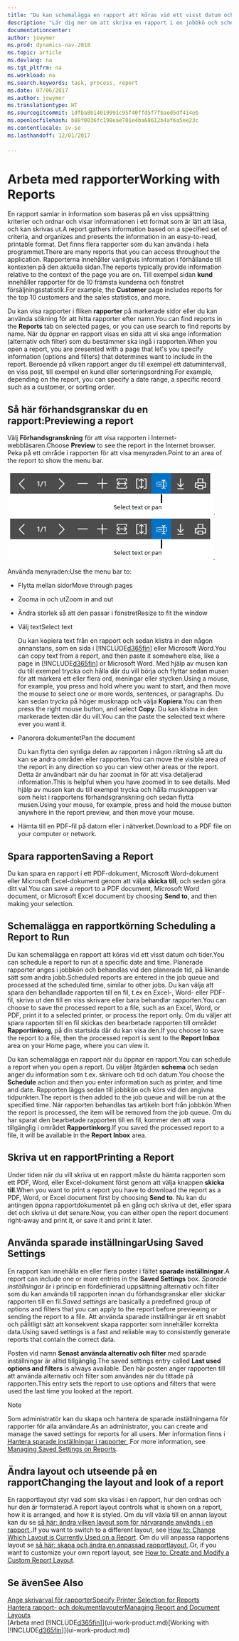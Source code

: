 ```yaml
---
title: "Du kan schemalägga en rapport att köras vid ett visst datum och tider."
description: "Lär dig mer om att skriva en rapport i en jobbkö och schemalägga den att behandlas vid en viss tidpunkt."
documentationcenter: 
author: jswymer
ms.prod: dynamics-nav-2018
ms.topic: article
ms.devlang: na
ms.tgt_pltfrm: na
ms.workload: na
ms.search.keywords: task, process, report
ms.date: 07/06/2017
ms.author: jswymer
ms.translationtype: HT
ms.sourcegitcommit: 1dfba8b14019991c95f40ffd5f7fbaed5df414eb
ms.openlocfilehash: b88f0036fc198eae701e4ba68612b4af6a5ee23c
ms.contentlocale: sv-se
ms.lasthandoff: 12/01/2017

---
```

# <a name="working-with-reports"></a><span data-ttu-id="fc95b-103">Arbeta med rapporter</span><span class="sxs-lookup"><span data-stu-id="fc95b-103">Working with Reports</span></span>
<span data-ttu-id="fc95b-104">En rapport samlar in information som baseras på en viss uppsättning kriterier och ordnar och visar informationen i ett format som är lätt att läsa, och kan skrivas ut.</span><span class="sxs-lookup"><span data-stu-id="fc95b-104">A report gathers information based on a specified set of criteria, and organizes and presents the information in an easy-to-read, printable format.</span></span> <span data-ttu-id="fc95b-105">Det finns flera rapporter som du kan använda i hela programmet.</span><span class="sxs-lookup"><span data-stu-id="fc95b-105">There are many reports that you can access throughout the application.</span></span> <span data-ttu-id="fc95b-106">Rapporterna innehåller vanligtvis information i förhållande till kontexten på den aktuella sidan.</span><span class="sxs-lookup"><span data-stu-id="fc95b-106">The reports typically provide information relative to the context of the page you are on.</span></span> <span data-ttu-id="fc95b-107">Till exempel sidan **kund** innehåller rapporter för de 10 främsta kunderna och fönstret försäljningsstatistik.</span><span class="sxs-lookup"><span data-stu-id="fc95b-107">For example, the **Customer** page includes reports for the top 10 customers and the sales statistics, and more.</span></span>

<span data-ttu-id="fc95b-108">Du kan visa rapporter i fliken **rapporter** på markerade sidor eller du kan använda sökning för att hitta rapporter efter namn.</span><span class="sxs-lookup"><span data-stu-id="fc95b-108">You can find reports in the **Reports** tab on selected pages, or you can use search to find reports by name.</span></span> <span data-ttu-id="fc95b-109">När du öppnar en rapport visas en sida att vi ska ange information (alternativ och filter) som du bestämmer ska ingå i rapporten.</span><span class="sxs-lookup"><span data-stu-id="fc95b-109">When you open a report, you are presented with a page that let's you specify information (options and filters) that determines want to include in the report.</span></span> <span data-ttu-id="fc95b-110">Beroende på vilken rapport anger du till exempel ett datumintervall, en viss post, till exempel en kund eller sorteringsordning.</span><span class="sxs-lookup"><span data-stu-id="fc95b-110">For example, depending on the report, you can specify a date range, a specific record such as a customer, or sorting order.</span></span>

## <a name="previewing-a-report"></a><span data-ttu-id="fc95b-111">Så här förhandsgranskar du en rapport:</span><span class="sxs-lookup"><span data-stu-id="fc95b-111">Previewing a report</span></span>
<span data-ttu-id="fc95b-112">Välj **Förhandsgranskning** för att visa rapporten i Internet-webbläsaren.</span><span class="sxs-lookup"><span data-stu-id="fc95b-112">Choose **Preview** to see the report in the Internet browser.</span></span> <span data-ttu-id="fc95b-113">Peka på ett område i rapporten för att visa menyraden.</span><span class="sxs-lookup"><span data-stu-id="fc95b-113">Point to an area of the report to show the menu bar.</span></span>  

<span data-ttu-id="fc95b-114">![Verktygsfält för förhandsgranskning av rapport](media/report_viewer.png "Verktygsfält för förhandsgranskning av rapport").</span><span class="sxs-lookup"><span data-stu-id="fc95b-114">![Report preview toolbar](media/report_viewer.png "Report preview toolbar").</span></span>

<span data-ttu-id="fc95b-115">Använda menyraden:</span><span class="sxs-lookup"><span data-stu-id="fc95b-115">Use the menu bar to:</span></span>

-   <span data-ttu-id="fc95b-116">Flytta mellan sidor</span><span class="sxs-lookup"><span data-stu-id="fc95b-116">Move through pages</span></span>
-   <span data-ttu-id="fc95b-117">Zooma in och ut</span><span class="sxs-lookup"><span data-stu-id="fc95b-117">Zoom in and out</span></span>
-   <span data-ttu-id="fc95b-118">Ändra storlek så att den passar i fönstret</span><span class="sxs-lookup"><span data-stu-id="fc95b-118">Resize to fit the window</span></span>
-   <span data-ttu-id="fc95b-119">Välj text</span><span class="sxs-lookup"><span data-stu-id="fc95b-119">Select text</span></span>

    <span data-ttu-id="fc95b-120">Du kan kopiera text från en rapport och sedan klistra in den någon annanstans, som en sida i [!INCLUDE[d365fin](includes/d365fin_md.md)] eller Microsoft Word.</span><span class="sxs-lookup"><span data-stu-id="fc95b-120">You can copy text from a report, and then paste it somewhere else, like a page in [!INCLUDE[d365fin](includes/d365fin_md.md)] or Microsoft Word.</span></span>  <span data-ttu-id="fc95b-121">Med hjälp av musen kan du till exempel trycka och hålla där du vill börja och flyttar sedan musen för att markera ett eller flera ord, meningar eller stycken.</span><span class="sxs-lookup"><span data-stu-id="fc95b-121">Using a mouse, for example, you press and hold where you want to start, and then move the mouse to select one or more words, sentences, or paragraphs.</span></span> <span data-ttu-id="fc95b-122">Du kan sedan trycka på höger musknapp och välja **Kopiera**.</span><span class="sxs-lookup"><span data-stu-id="fc95b-122">You can then press the right mouse button, and select **Copy**.</span></span> <span data-ttu-id="fc95b-123">Du kan klistra in den markerade texten där du vill.</span><span class="sxs-lookup"><span data-stu-id="fc95b-123">You can the paste the selected text where ever you want it.</span></span>
-   <span data-ttu-id="fc95b-124">Panorera dokumentet</span><span class="sxs-lookup"><span data-stu-id="fc95b-124">Pan the document</span></span>

    <span data-ttu-id="fc95b-125">Du kan flytta den synliga delen av rapporten i någon riktning så att du kan se andra områden eller rapporten.</span><span class="sxs-lookup"><span data-stu-id="fc95b-125">You can move the visible area of the report in any direction so you can view other areas or the report.</span></span> <span data-ttu-id="fc95b-126">Detta är användbart när du har zoomat in för att visa detaljerad information.</span><span class="sxs-lookup"><span data-stu-id="fc95b-126">This is helpful when you have zoomed in to see details.</span></span>  <span data-ttu-id="fc95b-127">Med hjälp av musen kan du till exempel trycka och hålla musknappen var som helst i rapportens förhandsgranskning och sedan flytta musen.</span><span class="sxs-lookup"><span data-stu-id="fc95b-127">Using your mouse, for example, press and hold the mouse button anywhere in the report preview, and then move your mouse.</span></span>

-   <span data-ttu-id="fc95b-128">Hämta till en PDF-fil på datorn eller i nätverket.</span><span class="sxs-lookup"><span data-stu-id="fc95b-128">Download to a PDF file on your computer or network.</span></span>


## <a name="saving-a-report"></a><span data-ttu-id="fc95b-129">Spara rapporten</span><span class="sxs-lookup"><span data-stu-id="fc95b-129">Saving a Report</span></span>
<span data-ttu-id="fc95b-130">Du kan spara en rapport i ett PDF-dokument, Microsoft Word-dokument eller Microsoft Excel-dokument genom att välja **skicka till**, och sedan göra ditt val.</span><span class="sxs-lookup"><span data-stu-id="fc95b-130">You can save a report to a PDF document, Microsoft Word document, or Microsoft Excel document by choosing **Send to**, and then making your selection.</span></span> 

## <span data-ttu-id="fc95b-131"><a name="ScheduleReport"></a> Schemalägga en rapportkörning</span><span class="sxs-lookup"><span data-stu-id="fc95b-131"><a name="ScheduleReport"></a> Scheduling a Report to Run</span></span>
<span data-ttu-id="fc95b-132">Du kan schemalägga en rapport att köras vid ett visst datum och tider.</span><span class="sxs-lookup"><span data-stu-id="fc95b-132">You can schedule a report to run at a specific date and time.</span></span> <span data-ttu-id="fc95b-133">Planerade rapporter anges i jobbkön och behandlas vid den planerade tid, på liknande sätt som andra jobb.</span><span class="sxs-lookup"><span data-stu-id="fc95b-133">Scheduled reports are entered in the job queue and processed at the scheduled time, similar to other jobs.</span></span> <span data-ttu-id="fc95b-134">Du kan välja att spara den behandlade rapporten till en fil, t.ex en Excel-, Word- eller PDF-fil, skriva ut den till en viss skrivare eller bara behandlar rapporten.</span><span class="sxs-lookup"><span data-stu-id="fc95b-134">You can choose to save the processed report to a file, such as an Excel, Word, or PDF, print it to a selected printer, or process the report only.</span></span> <span data-ttu-id="fc95b-135">Om du väljer att spara rapporten till en fil skickas den bearbetade rapporten till området **Rapportinkorg**, på din startsida där du kan visa den.</span><span class="sxs-lookup"><span data-stu-id="fc95b-135">If you choose to save the report to a file, then the processed report is sent to the **Report Inbox** area on your Home page, where you can view it.</span></span>

<span data-ttu-id="fc95b-136">Du kan schemalägga en rapport när du öppnar en rapport.</span><span class="sxs-lookup"><span data-stu-id="fc95b-136">You can schedule a report when you open a report.</span></span> <span data-ttu-id="fc95b-137">Du väljer åtgärden **schema** och sedan anger du information som t.ex. skrivare och tid och datum.</span><span class="sxs-lookup"><span data-stu-id="fc95b-137">You choose the **Schedule** action and then you enter information such as printer, and time and date.</span></span> <span data-ttu-id="fc95b-138">Rapporten läggs sedan till jobbkön och körs vid den angivna tidpunkten.</span><span class="sxs-lookup"><span data-stu-id="fc95b-138">The report is then added to the job queue and will be run at the specified time.</span></span> <span data-ttu-id="fc95b-139">När rapporten behandlas tas artikeln bort från jobbkön.</span><span class="sxs-lookup"><span data-stu-id="fc95b-139">When the report is processed, the item will be removed from the job queue.</span></span> <span data-ttu-id="fc95b-140">Om du har sparat den bearbetade rapporten till en fil, kommer den att vara tillgänglig i området **Rapportinkorg**.</span><span class="sxs-lookup"><span data-stu-id="fc95b-140">If you saved the processed report to a file, it will be available in the **Report Inbox** area.</span></span>

## <span data-ttu-id="fc95b-141"><a name="PrintReport"></a>Skriva ut en rapport</span><span class="sxs-lookup"><span data-stu-id="fc95b-141"><a name="PrintReport"></a>Printing a Report</span></span>
<span data-ttu-id="fc95b-142">Under tiden när du vill skriva ut en rapport måste du hämta rapporten som ett PDF, Word, eller Excel-dokument först genom att välja knappen **skicka till**.</span><span class="sxs-lookup"><span data-stu-id="fc95b-142">When you want to print a report you have to download the report as a PDF, Word, or Excel document first by choosing **Send to**.</span></span> <span data-ttu-id="fc95b-143">Nu kan du antingen öppna rapportdokumentet på en gång och skriva ut det, eller spara det och skriva ut det senare.</span><span class="sxs-lookup"><span data-stu-id="fc95b-143">Now, you can either open the report document right-away and print it, or save it and print it later.</span></span>

## <a name="using-saved-settings"></a><span data-ttu-id="fc95b-144">Använda sparade inställningar</span><span class="sxs-lookup"><span data-stu-id="fc95b-144">Using Saved Settings</span></span>
<span data-ttu-id="fc95b-145">En rapport kan innehålla en eller flera poster i fältet **sparade inställningar**.</span><span class="sxs-lookup"><span data-stu-id="fc95b-145">A report can include one or more entries in the **Saved Settings** box.</span></span> <span data-ttu-id="fc95b-146">*Sparade inställningar* är i princip en fördefinierad uppsättning alternativ och filter som du kan använda till rapporten innan du förhandsgranskar eller skickar rapporten till en fil.</span><span class="sxs-lookup"><span data-stu-id="fc95b-146">*Saved settings* are basically a predefined group of options and filters that you can apply to the report before previewing or sending the report to a file.</span></span> <span data-ttu-id="fc95b-147">Att använda sparade inställningar är ett snabbt och pålitligt sätt att konsekvent skapa rapporter som innehåller korrekta data.</span><span class="sxs-lookup"><span data-stu-id="fc95b-147">Using saved settings is a fast and reliable way to consistently generate reports that contain the correct data.</span></span>

<span data-ttu-id="fc95b-148">Posten vid namn **Senast använda alternativ och filter** med sparade inställningar är alltid tillgänglig.</span><span class="sxs-lookup"><span data-stu-id="fc95b-148">The saved settings entry called **Last used options and filters** is always available.</span></span> <span data-ttu-id="fc95b-149">Den här posten anger rapporten till att använda alternativ och filter som användes när du tittade på rapporten.</span><span class="sxs-lookup"><span data-stu-id="fc95b-149">This entry sets the report to use options and filters that were used the last time you looked at the report.</span></span>

>[!NOTE]
><span data-ttu-id="fc95b-150">Som administratör kan du skapa och hantera de sparade inställningarna för rapporter för alla användare.</span><span class="sxs-lookup"><span data-stu-id="fc95b-150">As an administrator, you can create and manage the saved settings for reports for all users.</span></span> <span data-ttu-id="fc95b-151">Mer information finns i [Hantera sparade inställningar i rapporter ](reports-saving-reusing-settings.md).</span><span class="sxs-lookup"><span data-stu-id="fc95b-151">For more information, see [Managing Saved Settings on Reports](reports-saving-reusing-settings.md).</span></span>

## <a name="changing-the-layout-and-look-of-a-report"></a><span data-ttu-id="fc95b-152">Ändra layout och utseende på en rapport</span><span class="sxs-lookup"><span data-stu-id="fc95b-152">Changing the layout and look of a report</span></span>
<span data-ttu-id="fc95b-153">En rapportlayout styr vad som ska visas i en rapport, hur den ordnas och hur den är formaterad.</span><span class="sxs-lookup"><span data-stu-id="fc95b-153">A report layout controls what is shown on a report, how it is arranged, and how it is styled.</span></span> <span data-ttu-id="fc95b-154">Om du vill växla till en annan layout kan du se [så här: ändra vilken layout som för närvarande används i en rapport ](ui-how-change-layout-currently-used-report.md).</span><span class="sxs-lookup"><span data-stu-id="fc95b-154">If you want to switch to a different layout, see [How to: Change Which Layout is Currently Used on a Report](ui-how-change-layout-currently-used-report.md).</span></span> <span data-ttu-id="fc95b-155">Om du vill anpassa rapportens layout se [så här: skapa och ändra en anpassad rapportlayout ](ui-how-create-custom-report-layout.md).</span><span class="sxs-lookup"><span data-stu-id="fc95b-155">Or, if you want to customize your own report layout, see [How to: Create and Modify a Custom Report Layout](ui-how-create-custom-report-layout.md).</span></span>

## <a name="see-also"></a><span data-ttu-id="fc95b-156">Se även</span><span class="sxs-lookup"><span data-stu-id="fc95b-156">See Also</span></span>
[<span data-ttu-id="fc95b-157">Ange skrivarval för rapporter</span><span class="sxs-lookup"><span data-stu-id="fc95b-157">Specify Printer Selection for Reports</span></span>](ui-specify-printer-selection-reports.md)  
[<span data-ttu-id="fc95b-158">Hantera rapport- och dokumentlayouter</span><span class="sxs-lookup"><span data-stu-id="fc95b-158">Managing Report and Document Layouts</span></span>](ui-manage-report-layouts.md)  
<span data-ttu-id="fc95b-159">[Arbeta med [!INCLUDE[d365fin](includes/d365fin_md.md)]](ui-work-product.md)</span><span class="sxs-lookup"><span data-stu-id="fc95b-159">[Working with [!INCLUDE[d365fin](includes/d365fin_md.md)]](ui-work-product.md)</span></span>

